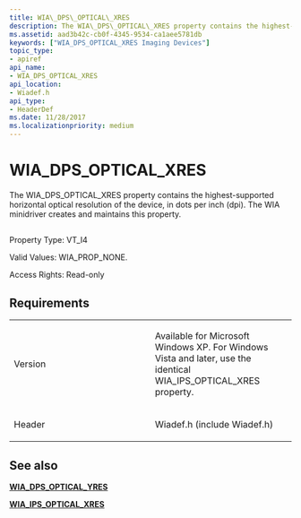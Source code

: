 ```yaml
---
title: WIA\_DPS\_OPTICAL\_XRES
description: The WIA\_DPS\_OPTICAL\_XRES property contains the highest-supported horizontal optical resolution of the device, in dots per inch (dpi). The WIA minidriver creates and maintains this property.
ms.assetid: aad3b42c-cb0f-4345-9534-ca1aee5781db
keywords: ["WIA_DPS_OPTICAL_XRES Imaging Devices"]
topic_type:
- apiref
api_name:
- WIA_DPS_OPTICAL_XRES
api_location:
- Wiadef.h
api_type:
- HeaderDef
ms.date: 11/28/2017
ms.localizationpriority: medium
---
```


# WIA\_DPS\_OPTICAL\_XRES


The WIA\_DPS\_OPTICAL\_XRES property contains the highest-supported horizontal optical resolution of the device, in dots per inch (dpi). The WIA minidriver creates and maintains this property.

## <span id="ddk_wia_dps_optical_xres_si"></span><span id="DDK_WIA_DPS_OPTICAL_XRES_SI"></span>


Property Type: VT\_I4

Valid Values: WIA\_PROP\_NONE.

Access Rights: Read-only

Requirements
------------

<table>
<colgroup>
<col width="50%" />
<col width="50%" />
</colgroup>
<tbody>
<tr class="odd">
<td><p>Version</p></td>
<td><p>Available for Microsoft Windows XP. For Windows Vista and later, use the identical WIA_IPS_OPTICAL_XRES property.</p></td>
</tr>
<tr class="even">
<td><p>Header</p></td>
<td>Wiadef.h (include Wiadef.h)</td>
</tr>
</tbody>
</table>

## See also


[**WIA\_DPS\_OPTICAL\_YRES**](wia-dps-optical-yres.md)

[**WIA\_IPS\_OPTICAL\_XRES**](wia-ips-optical-xres.md)

 

 






